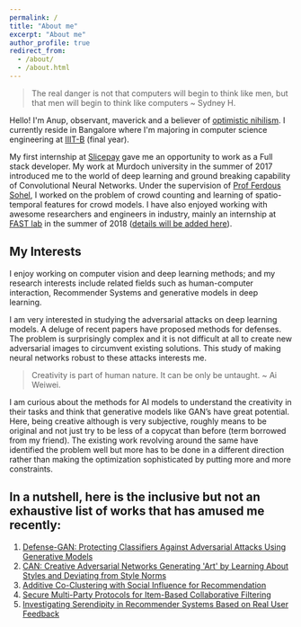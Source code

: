 ```yaml
---
permalink: /
title: "About me"
excerpt: "About me"
author_profile: true
redirect_from: 
  - /about/
  - /about.html
---
```


> The real danger is not that computers will begin to think like men, but that men will begin to think like computers ~ Sydney H.

Hello! I'm Anup, observant, maverick and a believer of [optimistic nihilism](https://www.youtube.com/watch?v=MBRqu0YOH14). I currently reside in Bangalore where I'm majoring in computer science engineering at [IIIT-B](https://www.iiitb.ac.in/) (final year). 

My first internship at [Slicepay](https://slicepay.in/) gave me an opportunity to work as a Full stack developer. My work at Murdoch university in the summer of 2017 introduced me to the world of deep learning and ground breaking capability of Convolutional Neural Networks. Under the supervision of [Prof Ferdous Sohel](http://profiles.murdoch.edu.au/myprofile/ferdous-sohel/), I worked on the problem of crowd counting and learning of spatio-temporal features for crowd models. I have also enjoyed working with awesome researchers and engineers in industry, mainly an internship at [FAST lab](http://www.rennes.supelec.fr/ren/rd/fast/team.php) in the summer of 2018 ([details will be added here](https://anup-deshmukh.github.io/publications/)).
     
## My Interests

I enjoy working on computer vision and deep learning methods; and my research interests include related fields such as human-computer interaction, Recommender Systems and generative models in deep learning. 

I am very interested in studying the adversarial attacks on deep learning models. A deluge of recent papers have proposed methods for defenses. The problem is surprisingly complex and it is not difficult at all to create new adversarial images  to circumvent existing solutions. This study of making neural networks robust to these attacks interests me. 

> Creativity is part of human nature. It can be only be untaught. ~ Ai Weiwei.

I am curious about the methods for AI models to understand the creativity in their tasks and think that generative models like GAN’s have great potential. Here, being creative although is very subjective, roughly means to be original and not just try to be less of a copycat than before (term borrowed from my friend). The existing work revolving around the same have identified the problem well but more has to be done in a different direction rather than making the optimization sophisticated by putting more and more constraints. 

In a nutshell, here is the inclusive but not an exhaustive list of works that has amused me recently:
------

1. [Defense-GAN: Protecting Classifiers Against Adversarial Attacks Using Generative Models](https://arxiv.org/abs/1805.06605)
1. [CAN: Creative Adversarial Networks Generating 'Art' by Learning About Styles and Deviating from Style Norms](https://arxiv.org/pdf/1706.07068.pdf) 
1. [Additive Co-Clustering with Social Influence for Recommendation](https://cseweb.ucsd.edu/classes/fa17/cse291-b/reading/p193-du.pdf)
1. [Secure Multi-Party Protocols for Item-Based Collaborative Filtering](https://www.openu.ac.il/lists/mediaserver_documents/personalsites/tamirtassa/ppcf_recsys.pdf)
1. [Investigating Serendipity in Recommender Systems Based on Real User Feedback](https://www-users.cs.umn.edu/~zhaox331/papers/denis2018sac.pdf)




